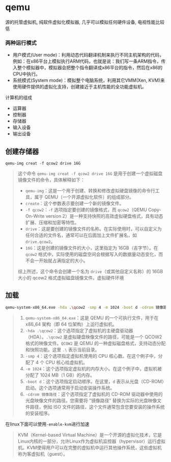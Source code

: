 # qemu

源的托管虚拟机, 纯软件虚拟化模拟器, 几乎可以模拟任何硬件设备, 电视性能比较低

### 两种运行模式

+ 用户模式(User mode)：利用动态代码翻译机制来执行不同主机架构的代码，例如：在x86平台上模拟执行ARM代码，也就是说：我们写一条ARM指令，传入整个模拟器中，模拟器会把整个指令翻译成x86平台的指令，然后在x86的CPU中执行。
+ 系统模式(System mode)：模拟整个电脑系统，利用其它VMM(Xen, KVM)来使用硬件提供的虚拟化支持，创建接近于主机性能的全功能虚拟机。

计算机的组成

+ 运算器
+ 控制器
+ 存储器
+ 输入设备
+ 输出设备

## 创建存储器

```
qemu-img creat -f qcow2 drive 16G
```

> 这个命令 `qemu-img creat -f qcow2 drive 16G` 是用于创建一个虚拟磁盘镜像文件的命令，具体解释如下：
>
> - `qemu-img`：这是一个用于创建、转换和修改虚拟硬盘镜像的命令行工具，属于 QEMU（一个开源虚拟化软件）的组成部分。
> - `create`：这个参数表示要创建一个新的镜像文件。
> - `-f qcow2`：`-f` 选项指定要创建的镜像格式，而 `qcow2`（QEMU Copy-On-Write version 2）是一种支持快照的高效虚拟硬盘格式，具有动态扩展、压缩和加密等特性。
> - `drive`：这是要创建的镜像文件的名称。在实际使用时，可以自定义为任何合适的文件名，通常可以在后面加上文件扩展名，如 `drive.qcow2`。
> - `16G`：这是创建的镜像文件的大小，这里指定为 16GB（吉字节）。在 `qcow2` 格式中，实际使用的磁盘空间会根据写入的数据量动态变化，而不会一开始就占满指定的大小。
>
> 综上所述，这个命令会创建一个名为 `drive`（或其他自定义名称）的 16GB 大小的 qcow2 格式虚拟磁盘镜像文件。虚拟硬件环境

## 加载

```bash
qemu-system-x86_64.exe -hda .\qcow2 -smp 4 -m 1024 -boot d -cdrom 镜像路径
```

> 1. `qemu-system-x86_64.exe`：这是 QEMU 的一个可执行文件，用于在 x86_64 架构（即 64 位架构）上运行虚拟机。
> 2. `-hda .\qcow2`：这个选项指定了虚拟机的主硬盘驱动器（HDA）。`.\qcow2` 是虚拟硬盘映像文件的路径，可能是一个 QCOW2 格式的映像文件。`QCOW2` 是 QEMU 的一种虚拟磁盘格式，支持动态分配和快照功能。这里 `.\` 表示当前目录。
> 3. `-smp 4`：这个选项指定虚拟机使用的 CPU 核心数。在这个例子中，分配了 4 个 CPU 核心给虚拟机。
> 4. `-m 1024`：这个选项指定虚拟机的内存大小。在这个例子中，虚拟机被分配了 1024 MB（1 GB）的内存。
> 5. `-boot d`：这个选项指定启动顺序。在这里，`d` 表示从光盘（CD-ROM）启动。这个选项通常用于启动安装操作系统。
> 6. `-cdrom 镜像路径`：这个选项指定了虚拟机的 CD-ROM 驱动器中使用的光盘映像文件的路径。您需要将 "镜像路径" 替换为实际的光盘映像文件路径，例如 ISO 文件的路径，这个文件通常包含您要安装的操作系统的安装程序。

在linux下面可以使用`-enable-kvm`进行加速

> KVM（Kernel-based Virtual Machine）是一个开源的虚拟化技术，它是Linux内核的一部分，允许Linux作为虚拟机监控器（hypervisor）运行虚拟机。KVM使得用户可以在完整的虚拟机中运行其他操作系统，这些虚拟机称为客虚拟机（guest）。